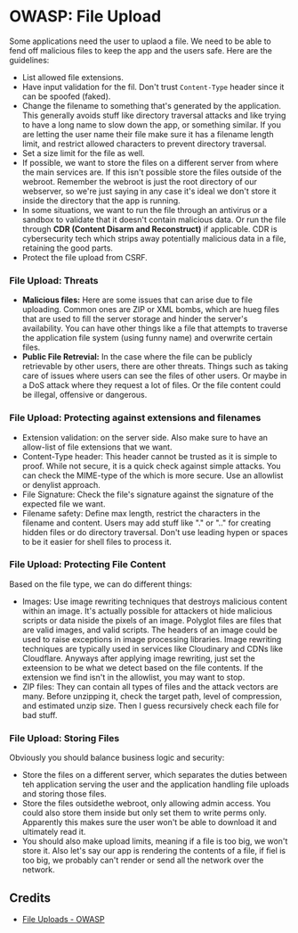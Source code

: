 # OWASP: File Upload

Some applications need the user to uplaod a file. We need to be able to fend off malicious files to keep the app and the users safe. Here are the guidelines:
- List allowed file extensions.
- Have input validation for the fil. Don't trust `Content-Type` header since it can be spoofed (faked).
- Change the filename to something that's generated by the application. This generally avoids stuff like directory traversal attacks and like trying to have a long name to slow down the app, or something similar. If you are letting the user name their file make sure it has a filename length limit, and restrict allowed characters to prevent directory traversal.
- Set a size limit for the file as well.
- If possible, we want to store the files on a different server from where the main services are. If this isn't possible store the files outside of the webroot. Remember the webroot is just the root directory of our webserver, so we're just saying in any case it's ideal we don't store it inside the directory that the app is running.
- In some situations, we want to run the file through an antivirus or a sandbox to validate that it doesn't contain malicious data. Or run the file through **CDR (Content Disarm and Reconstruct)** if applicable. CDR is cybersecurity tech which strips away potentially malicious data in a file, retaining the good parts.
- Protect the file upload from CSRF.

### File Upload: Threats
- **Malicious files:** Here are some issues that can arise due to file uploading. Common ones are ZIP or XML bombs, which are hueg files that are used to fill the server storage and hinder the server's availability. You can have other things like a file that attempts to traverse the application file system (using funny name) and overwrite certain files.
- **Public File Retrevial:** In the case where the file can be publicly retrievable by other users, there are other threats. Things such as taking care of issues where users can see the files of other users. Or maybe in a DoS attack where they request a lot of files. Or the file content could be illegal, offensive or dangerous.

### File Upload: Protecting against extensions and filenames
- Extension validation: on the server side. Also make sure to have an allow-list of file extensions that we want. 
- Content-Type header: This header cannot be trusted as it is simple to proof. While not secure, it is a quick check against simple attacks. You can check the MIME-type of the which is more secure. Use an allowlist or denylist approach.
- File Signature: Check the file's signature against the signature of the expected file we want.
- Filename safety: Define max length, restrict the characters in the filename and content. Users may add stuff like "." or ".." for creating hidden files or do directory traversal. Don't use leading hypen or spaces to be it easier for shell files to process it.

### File Upload: Protecting File Content
Based on the file type, we can do different things:
- Images: Use image rewriting techniques that destroys malicious content within an image. It's actually possible for attackers ot hide malicious scripts or data niside the pixels of an image. Polyglot files are files that are valid images, and valid scripts. The headers of an image could be used to raise exceptions in image processing libraries. Image rewriting techniques are typically used in services like Cloudinary and CDNs like Cloudflare. Anyways after applying image rewriting, just set the exteension to be what we detect based on the file contents. If the extension we find isn't in the allowlist, you may want to stop.
- ZIP files: They can contain all types of files and the attack vectors are many. Before unzipping it, check the target path, level of compression, and estimated unzip size. Then I guess recursively check each file for bad stuff.

### File Upload: Storing Files
Obviously you should balance business logic and security:
- Store the files on a different server, which separates the duties between teh application serving the user and the application handling file uploads and storing those files.
- Store the files outsidethe webroot, only allowing admin access. You could also store them inside but only set them to write perms only. Apparently this makes sure the user won't be able to download it and ultimately read it.
- You should also make upload limits, meaning if a file is too big, we won't store it. Also let's say our app is rendering the contents of a file, if fiel is too big, we probably can't render or send all the network over the network.


## Credits
- [File Uploads - OWASP](https://cheatsheetseries.owasp.org/cheatsheets/File_Upload_Cheat_Sheet.html)